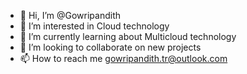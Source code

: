 - 👋 Hi, I’m @Gowripandith
- 👀 I’m interested in Cloud technology 
- 🌱 I’m currently learning about Multicloud technology
- 💞️ I’m looking to collaborate on new projects 
- 📫 How to reach me gowripandith.tr@outlook.com

<!---
Gowripandith/Gowripandith is a ✨ special ✨ repository because its `README.md` (this file) appears on your GitHub profile.
You can click the Preview link to take a look at your changes.
--->
